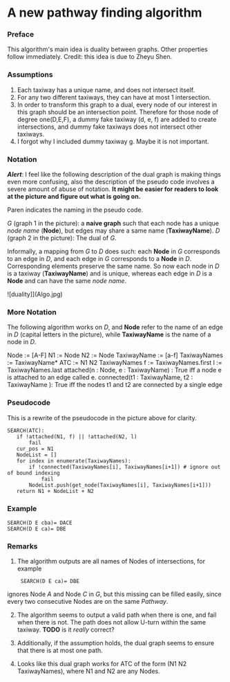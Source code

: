 # A new pathway finding algorithm

### Preface
This algorithm's main idea is duality between graphs. Other properties follow immediately. Credit: this idea is due to Zheyu Shen.

### Assumptions

1. Each taxiway has a unique name, and does not intersect itself.
2. For any two different taxiways, they can have at most 1 intersection.
3. In order to transform this graph to a dual, every node of our interest in this graph should be an intersection point. Therefore for those node of degree one(D,E,F), a dummy fake taxiway (d, e, f) are added to create intersections, and dummy fake taxiways does not intersect other taxiways.
4. I forgot why I included dummy taxiway g. Maybe it is not important.

### Notation
***Alert***: I feel like the following description of the dual graph is making things even more confusing, also the description of the pseudo code involves a severe amount of abuse of notation. **It might be easier for readers to look at the picture and figure out what is going on.**

Paren indicates the naming in the pseudo code.

*G* (graph 1 in the picture): a **naive graph** such that each node has a unique *node name* (**Node**), but edges may share a same name (**TaxiwayName**).
*D* (graph 2 in the picture): The dual of *G*. 

Informally, a mapping from *G* to *D* does such: each **Node** in *G* corresponds to an edge in *D*, and each edge in *G* corresponds to a **Node** in *D*. Corresponding elements preserve the same name. So now each node in *D*  is a taxiway (**TaxiwayName**) and is unique, whereas each edge in *D*  is a **Node** and can have the same *node name*.

  ![duality]](Algo.jpg)
  
### More Notation
The following algorithm works on *D*, and **Node** refer to the name of an edge in *D* (capital letters in the picture), while **TaxiwayName** is the name of a node in *D*.

Node := [A-F]
N1 := Node
N2 := Node
TaxiwayName := [a-f]
TaxiwayNames := TaxiwayName*
ATC := N1 N2 TaxiwayNames
f := TaxiwayNames.first
l := TaxiwayNames.last
attached(n : Node, e : TaxiwayName) : True iff a node e is attached to an edge called e.
connected(t1 : TaxiwayName, t2 : TaxiwayName ): True iff the nodes t1 and t2 are connected by a single edge

### Pseudocode
This is a rewrite of the pseudocode in the picture above for clarity.
 ```
 SEARCH(ATC):
	if !attached(N1, f) || !attached(N2, l)
		fail
	cur_pos = N1
	NodeList = []
	for index in enumerate(TaxiwayNames):
		if !connected(TaxiwayNames[i], TaxiwayNames[i+1]) # ignore out of bound indexing
			fail
		NodeList.push(get_node(TaxiwayNames[i], TaxiwayNames[i+1]))
	return N1 + NodeList + N2
 ```
 
### Example
	SEARCH(D E cba)= DACE
	SEARCH(D E ca)= DBE

### Remarks
1. The algorithm outputs are all names of Nodes of intersections, for example 

		SEARCH(D E ca)= DBE
ignores Node *A* and Node *C* in *G*, but this missing can be filled easily, since every two consecutive Nodes are on the same *Pathway*.

2. The algorithm seems to output a valid path when there is one, and fail when there is not. The path does not allow U-turn within the same taxiway. **TODO** is it *really* correct?

3. Additionally, if the assumption holds, the dual graph seems to ensure that there is at most one path.

4. Looks like this dual graph works for ATC of the form (N1 N2 TaxiwayNames), where N1 and N2 are any Nodes.








